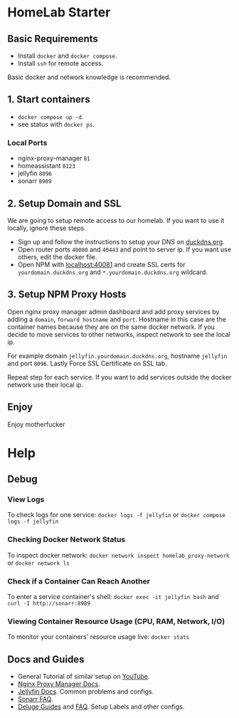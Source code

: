 # HomeLab Starter

## Basic Requirements
- Install ``docker`` and ``docker compose``.
- Install ``ssh`` for remote access.

Basic docker and network knowledge is recommended.

## 1. Start containers
- ``docker compose up -d``.
- see status with ``docker ps``.

### Local Ports
- nginx-proxy-manager ``81``
- homeassistant ``8123``
- jellyfin ``8096``
- sonarr ``8989``

## 2. Setup Domain and SSL
We are going to setup remote access to our homelab. If you want to use it locally, ignore these steps.
- Sign up and follow the instructions to setup your DNS on [duckdns.org](https://www.duckdns.org/).
- Open router ports ``40080`` and ``40443`` and point to server ip. If you want use others, edit the docker file.
- Open NPM with [localhost:40081](http://127.0.0.1:40081) and create SSL certs for ``yourdomain.duckdns.org`` and ``*.yourdomain.duckdns.org`` wildcard.

## 3. Setup NPM Proxy Hosts
Open nginx proxy manager admin dashboard and add proxy services by adding a ``domain``, ``forward hostname`` and ``port``. Hostname in this case are the container names because they are on the same docker network. If you decide to move services to other networks, inspect network to see the local ip.

For example domain ``jellyfin.yourdomain.duckdns.org``, hostname ``jellyfin`` and port ``8096``. Lastly Force SSL Certificate on SSL tab.

Repeat step for each service. If you want to add services outside the docker network use their local ip.
## Enjoy
Enjoy motherfucker


# Help
## Debug
### View Logs
To check logs for one service: ``docker logs -f jellyfin`` or ``docker compose logs -f jellyfin``
### Checking Docker Network Status
To inspect docker network: ``docker network inspect homelab_proxy-network`` or ``docker network ls``
### Check if a Container Can Reach Another
To enter a service container's shell: ``docker exec -it jellyfin bash`` and ``curl -I http://sonarr:8989``
### Viewing Container Resource Usage (CPU, RAM, Network, I/O)
To monitor your containers' resource usage live: ``docker stats``


## Docs and Guides
- General Tutorial of similar setup on [YouTube](https://youtu.be/qlcVx-k-02E).
- [Nginx Proxy Manager Docs](https://nginxproxymanager.com/guide/).
- [Jellyfin Docs](https://jellyfin.org/docs/). Common problems and configs.
- [Sonarr FAQ](https://wiki.servarr.com/en/sonarr/faq).
- [Deluge Guides](https://trash-guides.info/Downloaders/Deluge/) and [FAQ](https://deluge-torrent.org/faq/). Setup Labels and other configs.